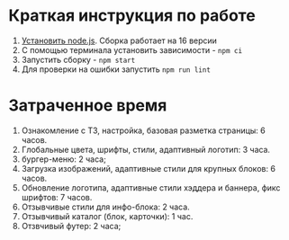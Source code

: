 # Краткая инструкция по работе

1. [Установить node.js](https://nodejs.org/download/release/latest-v16.x/). Сборка работает на 16 версии
2. С помощью терминала установить зависимости - `npm ci`
3. Запустить сборку - `npm start`
4. Для проверки на ошибки запустить `npm run lint`

# Затраченное время

1. Ознакомление с ТЗ, настройка, базовая разметка страницы: 6 часов.
2. Глобальные цвета, шрифты, стили, адаптивный логотип: 3 часa.
3. бургер-меню: 2 часа;
4. Загрузка изображений, адаптивные стили для крупных блоков: 6 часов.
4. Обновление логотипа, адаптивные стили хэддера и баннера, фикс шрифтов: 7 часов.
5. Отзывчивые стили для инфо-блока: 2 часа.
6. Отзывчивый каталог (блок, карточки): 1 час.
7. Отзвчивый футер: 2 часа;
